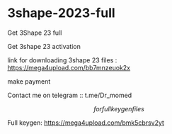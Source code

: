 # 3shape-2023-full
Get 3Shape 23 full

Get 3shape 23 activation

link for downloading 3shape 23 files : https://mega4upload.com/bb7mnzeuok2x

make payment

Contact me on telegram :: t.me/Dr_momed

$$$$$$
for full keygen files
$$$$$$

Full keygen: https://mega4upload.com/bmk5cbrsv2yt
